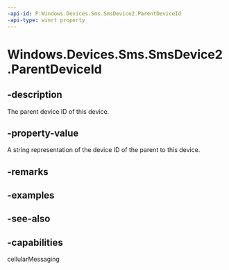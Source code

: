 ```yaml
---
-api-id: P:Windows.Devices.Sms.SmsDevice2.ParentDeviceId
-api-type: winrt property
---
```


<!-- Property syntax
public string ParentDeviceId { get; }
-->

# Windows.Devices.Sms.SmsDevice2.ParentDeviceId

## -description
The parent device ID of this device.

## -property-value
A string representation of the device ID of the parent to this device.

## -remarks

## -examples

## -see-also


## -capabilities
cellularMessaging
